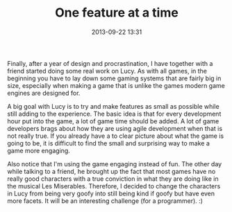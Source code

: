 ﻿---
title: One feature at a time
date: 2013-09-22 13:31
--- 

Finally, after a year of design and procrastination, I have together with a friend started doing some real work on Lucy. As with all games, in the beginning you have to lay down some gaming systems that are fairly big in size, especially when making a game that is unlike the games modern game engines are designed for.

A big goal with Lucy is to try and make features as small as possible while still adding to the experience. The basic idea is that for every development hour put into the game, a lot of game time should be added. A lot of game developers brags about how they are using agile development when that is not really true. If you already have a to clear picture about what the game is going to be, it is difficult to find the small and surprising way to make a game more engaging.

Also notice that I'm using the game engaging instead of fun. The other day while talking to a friend, he brought up the fact that most games have no really good characters with a true conviction in what they are doing like in the musical Les Miserables. Therefore, I decided to change the characters in Lucy from being very goofy into still being kind if goofy but have even more facets. It will be an interesting challenge (for a programmer). :)